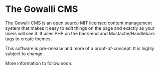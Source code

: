 The Gowalli CMS
===============

The Gowalli CMS is an open source MIT licensed content management system that makes it easy to edit things on the page and exactly as your users will see it. It uses PHP on the back-end and Mustache/Handlebars tags to create themes.

This software is pre-release and more of a proof-of-concept.  It is highly subject to change.

More information to follow soon.
